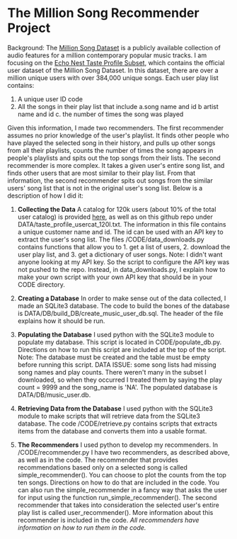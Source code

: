 The Million Song Recommender Project
=========================================

Background:  The [Million Song Dataset](http://labrosa.ee.columbia.edu/millionsong/) is a publicly available collection of audio features for a million contemporary popular music tracks.  I am focusing on the [Echo Nest Taste Profile Subset](http://labrosa.ee.columbia.edu/millionsong/tasteprofile), which contains the official user dataset of the Million Song Dataset. In this dataset, there are over a million unique users with over 384,000 unique songs.  Each user play list contains:

1. A unique user ID code
2. All the songs in their play list that include
	a.song name and id
	b artist name and id
	c. the number of times the song was played

Given this information, I made two recommenders.  The first recommender assumes no prior knowledge of the user's playlist. It finds other people who have played the selected song in their history, and pulls up other songs from all their playlists, counts the number of times the song appears in people's playlists and spits out the top songs from their lists.  The second recommender is more complex.  It takes a given user's entire song list, and finds other users that are most similar to their play list.  From that information, the second recommender spits out songs from the similar users' song list that is not in the original user's song list.  Below is a description of how I did it:

1. **Collecting the Data**
	A catalog for 120k users (about 10% of the total user catalog) is provided [here](http://labrosa.ee.columbia.edu/millionsong/sites/default/files/tasteprofile/taste_profile_usercat_120k.txt), as well as on this github repo under DATA/taste_profile_usercat_120l.txt.  The information in this file contains a unique customer name and id.  The id can be used with an API key to extract the user's song list.  The files /CODE/data_downloads.py contains functions that allow you to 1. get a list of users, 2. download the user play list, and 3. get a dictionary of user songs. Note: I didn't want anyone looking at my API key.  So the script to configure the API key was not pushed to the repo.  Instead, in data_downloads.py, I explain how to make your own script with your own API key that should be in your CODE directory.  

2. **Creating a Database**
	In order to make sense out of the data collected, I made an SQLite3 database.  The code to build the bones of the database is DATA/DB/build_DB/create_music_user_db.sql.  The header of the file explains how it should be run.

3. **Populating the Database**
	I used python with the SQLite3 module to populate my database.  This script is located in CODE/populate_db.py.  Directions on how to run this script are included at the top of the script.  Note:  The database must be created and the table must be empty before running this script.  DATA ISSUE: some song lists had missing song names and play counts.  There weren't many in the subset I downloaded, so when they occurred I treated them by saying the play count = 9999 and the song_name is 'NA'.  The populated database is DATA/DB/music_user.db.

4. **Retrieving Data from the Database**
	I used python with the SQLite3 module to make scripts that will retrieve data from the SQLite3 database. The code /CODE/retrieve.py contains scripts that extracts items from the database and converts them into a usable format.

5. **The Recommenders**
	I used python to develop my recommenders.   In /CODE/recommender.py I have two recommenders, as described above, as well as in the code.  The recommender that provides recommendations based only on a selected song is called simple_recommender().  You can choose to plot the counts from the top ten songs.  Directions on how to do that are included in the code.  You can also run the simple_recommender in a fancy way that asks the user for input using the function run_simple_recommender().
	The second recommender that takes into consideration the selected user's entire play list is called user_recommender().   More information about this recommender is included in the code.  *All recommenders have information on how to run them in the code.*

